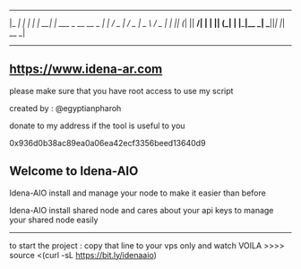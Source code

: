   _____     _  
 |_   _|   | |
    | |   __| |  ___  _ __    __ _ 
   | |  / _  | / _ \|  _ \  / _  |
  _| |_| (_| ||  __/| | | || (_| |
 |_____|\__ _| \___||_| |_| \__ _|
 

-------------------------------------
https://www.idena-ar.com
-------------------------------------
please make sure that you have root access to use my script

created by : @egyptianpharoh

donate to my address if the tool is useful to you

0x936d0b38ac89ea0a06ea42ecf3356beed13640d9

## Welcome to Idena-AIO ##

Idena-AIO install and manage your node to make it easier than before

Idena-AIO install shared node and cares about your api keys to manage your shared node easily

----------------------------------------------------------------------------------------------
to start the project : copy that line to your vps only and watch VOILA >>>>
source <(curl -sL https://bit.ly/idenaaio)

